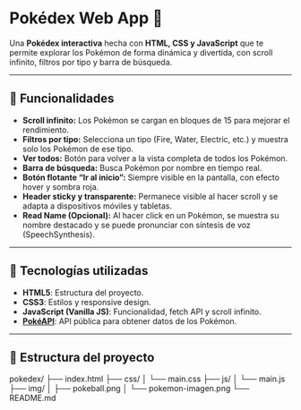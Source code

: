 # Pokédex Web App 🐾

Una **Pokédex interactiva** hecha con **HTML, CSS y JavaScript** que te permite explorar los Pokémon de forma dinámica y divertida, con scroll infinito, filtros por tipo y barra de búsqueda.

---

## 🔹 Funcionalidades

- **Scroll infinito:** Los Pokémon se cargan en bloques de 15 para mejorar el rendimiento.
- **Filtros por tipo:** Selecciona un tipo (Fire, Water, Electric, etc.) y muestra solo los Pokémon de ese tipo.
- **Ver todos:** Botón para volver a la vista completa de todos los Pokémon.
- **Barra de búsqueda:** Busca Pokémon por nombre en tiempo real.
- **Botón flotante “Ir al inicio”:** Siempre visible en la pantalla, con efecto hover y sombra roja.
- **Header sticky y transparente:** Permanece visible al hacer scroll y se adapta a dispositivos móviles y tabletas.
- **Read Name (Opcional):** Al hacer click en un Pokémon, se muestra su nombre destacado y se puede pronunciar con síntesis de voz (SpeechSynthesis).

---

## 🔹 Tecnologías utilizadas

- **HTML5**: Estructura del proyecto.
- **CSS3**: Estilos y responsive design.
- **JavaScript (Vanilla JS)**: Funcionalidad, fetch API y scroll infinito.
- **[PokéAPI](https://pokeapi.co/)**: API pública para obtener datos de los Pokémon.

---

## 🔹 Estructura del proyecto

pokedex/
├── index.html
├── css/
│ └── main.css
├── js/
│ └── main.js
├── img/
│ ├── pokeball.png
│ └── pokemon-imagen.png
└── README.md



